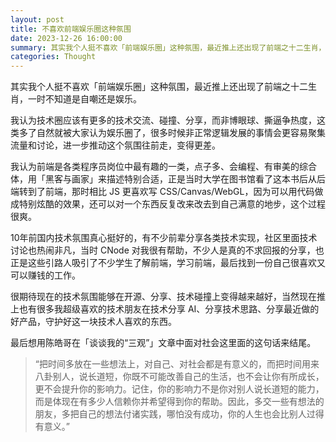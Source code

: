 ```yaml
---
layout: post
title: 不喜欢前端娱乐圈这种氛围
date: 2023-12-26 16:00:00
summary: 其实我个人挺不喜欢「前端娱乐圈」这种氛围，最近推上还出现了前端之十二生肖，一时不知道是自嘲还是娱乐。
categories: Thought
---
```


其实我个人挺不喜欢「前端娱乐圈」这种氛围，最近推上还出现了前端之十二生肖，一时不知道是自嘲还是娱乐。

我认为技术圈应该有更多的技术交流、碰撞、分享，而非博眼球、撕逼争热度，这类多了自然就被大家认为娱乐圈了，很多时候非正常逻辑发展的事情会更容易聚集流量和讨论，进一步推动这个氛围往前走，变得更差。

我认为前端是各类程序员岗位中最有趣的一类，点子多、会编程、有审美的综合体，用「黑客与画家」来描述特别合适，正是当时大学在图书馆看了这本书后从后端转到了前端，那时相比 JS 更喜欢写 CSS/Canvas/WebGL，因为可以用代码做成特别炫酷的效果，还可以对一个东西反复改来改去到自己满意的地步，这个过程很爽。

10年前国内技术氛围真心挺好的，有不少前辈分享各类技术实现，社区里面技术讨论也热闹非凡，当时 CNode 对我很有帮助，不少人是真的不求回报的分享，也正是这些引路人吸引了不少学生了解前端，学习前端，最后找到一份自己很喜欢又可以赚钱的工作。

很期待现在的技术氛围能够在开源、分享、技术碰撞上变得越来越好，当然现在推上也有很多我超级喜欢的技术朋友在技术分享 AI、分享技术思路、分享最近做的好产品，守护好这一块技术人喜欢的东西。

最后想用陈皓哥在「谈谈我的“三观”」文章中面对社会这里面的这句话来结尾。

> “把时间多放在一些想法上，对自己、对社会都是有意义的，而把时间用来八卦别人，说长道短，你既不可能改善自己的生活，也不会让你有所成长，更不会提升你的影响力。记住，你的影响力不是你对别人说长道短的能力，而是体现在有多少人信赖你并希望得到你的帮助。因此，多交一些有想法的朋友，多把自己的想法付诸实践，哪怕没有成功，你的人生也会比别人过得有意义。”
